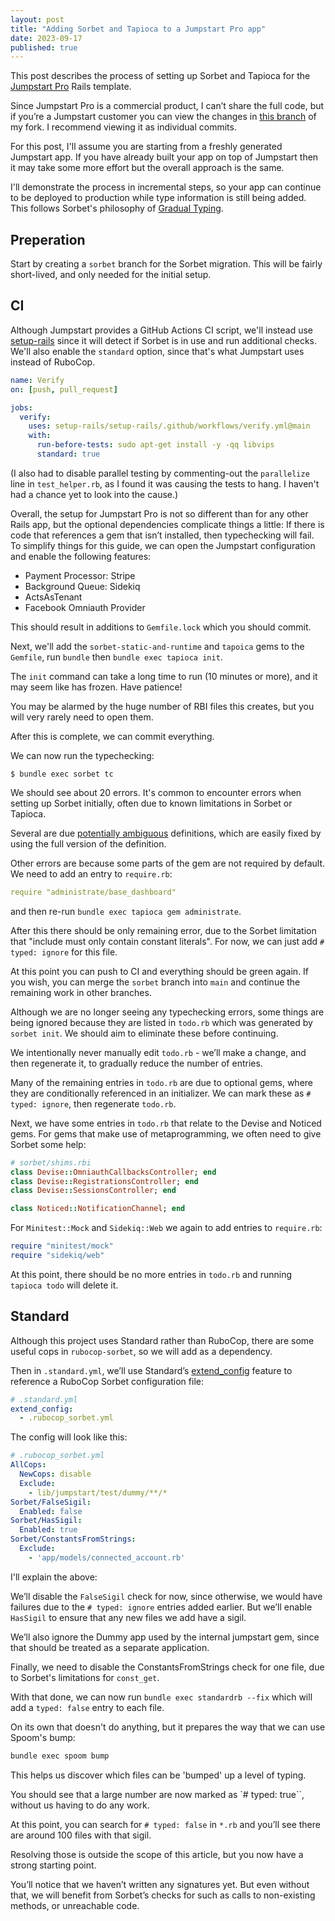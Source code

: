 ```yaml
---
layout: post
title: "Adding Sorbet and Tapioca to a Jumpstart Pro app"
date: 2023-09-17
published: true
---
```

This post describes the process of setting up Sorbet and Tapioca for the [Jumpstart Pro](https://jumpstartrails.com) Rails template.

Since Jumpstart Pro is a commercial product, I can’t share the full code, but if you’re a Jumpstart customer you can view the changes in [this branch](https://github.com/andyw8/jumpstart-pro-rails/tree/andyw8/sorbet) of my fork. I recommend viewing it as individual commits.

For this post, I'll assume you are starting from a freshly generated Jumpstart app. If you have already built your app on top of Jumpstart then it may take some more effort but the overall approach is the same.

I'll demonstrate the process in incremental steps, so your app can continue to be deployed to production while type information is still being added. This follows Sorbet's philosophy of [Gradual Typing](https://sorbet.org/docs/gradual).

## Preperation

Start by creating a `sorbet` branch for the Sorbet migration. This will be fairly short-lived, and only needed for the initial setup.

## CI

Although Jumpstart provides a GitHub Actions CI script, we'll instead use [setup-rails](https://www.andywaite.com/2022/04/15/reusable-github-actions-rails-workflow.html) since it will detect if Sorbet is in use and run additional checks. We'll also enable the `standard` option, since that's what Jumpstart uses instead of RuboCop.

```yml
name: Verify
on: [push, pull_request]

jobs:
  verify:
    uses: setup-rails/setup-rails/.github/workflows/verify.yml@main
    with:
      run-before-tests: sudo apt-get install -y -qq libvips
      standard: true
```

(I also had to disable parallel testing by commenting-out the `parallelize` line in `test_helper.rb`, as I found it was causing the tests to hang. I haven't had a chance yet to look into the cause.)

Overall, the setup for Jumpstart Pro is not so different than for any other Rails app, but the optional dependencies complicate things a little: If there is code that references a gem that isn’t installed, then typechecking will fail. To simplify things for this guide, we can open the Jumpstart configuration and enable the following features:

* Payment Processor: Stripe
* Background Queue: Sidekiq
* ActsAsTenant
* Facebook Omniauth Provider

This should result in additions to `Gemfile.lock` which you should commit.

Next, we'll add the `sorbet-static-and-runtime` and `tapoica` gems to the `Gemfile`, run `bundle` then `bundle exec tapioca init`.

The `init` command can take a long time to run (10 minutes or more), and it may seem like has frozen. Have patience!

You may be alarmed by the huge number of RBI files this creates, but you will very rarely need to open them.

After this is complete, we can commit everything.

We can now run the typechecking:

`$ bundle exec sorbet tc`

We should see about 20 errors. It's common to encounter errors when setting up Sorbet initially, often due to known limitations in Sorbet or Tapioca.

Several are due [potentially ambiguous](https://sorbet.org/docs/error-reference#5068) definitions, which are easily fixed by using the full version of the definition.

Other errors are because some parts of the gem are not required by default. We need to add an entry to `require.rb`:

```yml
require "administrate/base_dashboard"
``````

and then re-run `bundle exec tapioca gem administrate`.

After this there should be only remaining error, due to the Sorbet limitation that "include must only contain constant literals". For now, we can just add `# typed: ignore` for this file.

At this point you can push to CI and everything should be green again. If you wish, you can merge the `sorbet` branch into `main` and continue the remaining work in other branches.

Although we are no longer seeing any typechecking errors, some things are being ignored because they are listed in `todo.rb` which was generated by `sorbet init`. We should aim to eliminate these before continuing.

We intentionally never manually edit `todo.rb` - we’ll make a change, and then regenerate it, to gradually reduce the number of entries.

Many of the remaining entries in `todo.rb` are due to optional gems, where they are conditionally referenced in an initializer. We can mark these as `# typed: ignore`, then regenerate `todo.rb`.

Next, we have some entries in `todo.rb` that relate to the Devise and Noticed gems. For gems that make use of metaprogramming, we often need to give Sorbet some help:

```ruby
# sorbet/shims.rbi
class Devise::OmniauthCallbacksController; end
class Devise::RegistrationsController; end
class Devise::SessionsController; end

class Noticed::NotificationChannel; end
```

For `Minitest::Mock` and `Sidekiq::Web` we again to add entries to `require.rb`:

```ruby
require "minitest/mock"
require "sidekiq/web"
```

At this point, there should be no more entries in `todo.rb` and running `tapioca todo` will delete it.

## Standard

Although this project uses Standard rather than RuboCop, there are some useful cops in `rubocop-sorbet`, so we will add as a dependency.

Then in `.standard.yml`, we’ll use Standard’s [extend_config](https://blog.testdouble.com/posts/2023-01-19-super-standard-adding-gem-extensions-and-custom-rules/) feature to reference a RuboCop Sorbet configuration file:

```yml
# .standard.yml
extend_config:
  - .rubocop_sorbet.yml
```

The config will look like this:

```yml
# .rubocop_sorbet.yml
AllCops:
  NewCops: disable
  Exclude:
    - lib/jumpstart/test/dummy/**/*
Sorbet/FalseSigil:
  Enabled: false
Sorbet/HasSigil:
  Enabled: true
Sorbet/ConstantsFromStrings:
  Exclude:
    - 'app/models/connected_account.rb'
```

I'll explain the above:

We’ll disable the `FalseSigil` check for now, since otherwise, we would have failures due to the `# typed: ignore` entries added earlier. But we’ll enable `HasSigil` to ensure that any new files we add have a sigil.

We’ll also ignore the Dummy app used by the internal jumpstart gem, since that should be treated as a separate application.

Finally, we need to disable the ConstantsFromStrings check for one file, due to  Sorbet's limitations for `const_get`.

With that done, we can now run `bundle exec standardrb --fix` which will add a `typed: false` entry to each file.

On its own that doesn't do anything, but it prepares the way that we can use Spoom's bump:

```sh
bundle exec spoom bump
```
This helps us discover which files can be 'bumped' up a level of typing.

You should see that a large number are now marked as `# typed: true``, without us having to do any work.

At this point, you can search for `# typed: false` in `*.rb` and you’ll see there are around 100 files with that sigil.

Resolving those is outside the scope of this article, but you now have a strong starting point.

You’ll notice that we haven’t written any signatures yet. But even without that, we will benefit from Sorbet’s checks for such as calls to non-existing methods, or unreachable code.
